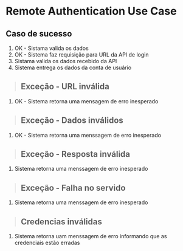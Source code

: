 # Remote Authentication Use Case

## Caso de sucesso
1. OK - Sistama valida os dados
2. OK - Sistema faz requisição para URL da API de login
3. Sistama valida os dados recebido da API
4. Sistema entrega os dados da conta de usuário

> ## Exceção - URL inválida
1. OK - Sistema retorna uma mensagem de erro inesperado

> ## Exceção - Dados inválidos
1. OK - Sistema retorna uma menssagem de erro inesperado

> ## Exceção - Resposta inválida
1. Sistema retorna uma menssagem de erro inesperado

> ## Exceção - Falha no servido
1. Sistema retorna uma menssagem de erro inesperado

> ## Credencias inválidas
1. Sistema retorna uam menssagem de erro informando que as credenciais estão erradas
